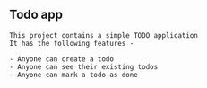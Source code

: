 ##  Todo app

    This project contains a simple TODO application 
    It has the following features -

    - Anyone can create a todo
    - Anyone can see their existing todos
    - Anyone can mark a todo as done 